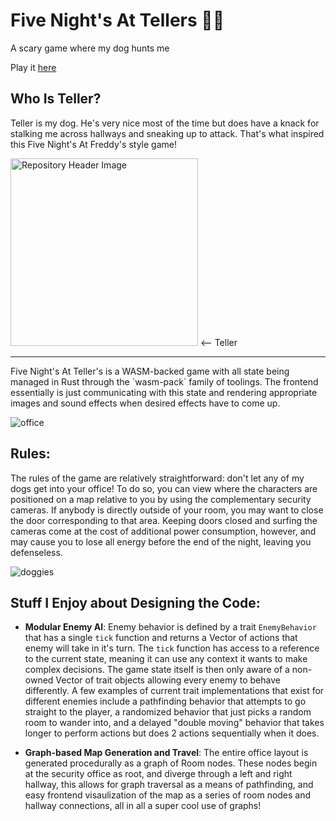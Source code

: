 # Five Night's At Tellers 👻🐗
A scary game where my dog hunts me 

Play it [here](https://bradeneverson.github.io/five-nights-at-tellers/)

## Who Is Teller?
Teller is my dog. He's very nice most of the time but does have a knack for stalking me across hallways and sneaking up to attack. That's what inspired this Five Night's At Freddy's style game!

<img style="margin: 0px" height="300px" alt="Repository Header Image" src="https://github.com/user-attachments/assets/db9c2d5e-f0a7-4ee2-aeb7-c8e7f3493bb5" />
<-- Teller
<hr/>
Five Night's At Teller's is a WASM-backed game with all state being managed in Rust through the `wasm-pack` family of toolings. The frontend essentially is just communicating with this state and rendering appropriate images and sound effects when desired effects have to come up.

![office](https://github.com/user-attachments/assets/4dfa688d-146e-4e1a-ab23-b1d6c87ece65)


## Rules:

The rules of the game are relatively straightforward: don't let any of my dogs get into your office! To do so, you can view where the characters are positioned on a map relative to you by using the complementary security cameras. If anybody is directly outside of your room, you may want to close the door corresponding to that area. Keeping doors closed and surfing the cameras come at the cost of additional power consumption, however, and may cause you to lose all energy before the end of the night, leaving you defenseless.

![doggies](https://github.com/user-attachments/assets/7b80b3ff-9631-49bc-8513-32dcd2d29581)


## Stuff I Enjoy about Designing the Code:
* **Modular Enemy AI**: Enemy behavior is defined by a trait `EnemyBehavior` that has a single `tick` function and returns a Vector of actions that enemy will take in it's turn. The `tick` function has access to a reference to the current state, meaning it can use any context it wants to make complex decisions. The game state itself is then only aware of a non-owned Vector of trait objects allowing every enemy to behave differently. A few examples of current trait implementations that exist for different enemies include a pathfinding behavior that attempts to go straight to the player, a randomized behavior that just picks a random room to wander into, and a delayed "double moving" behavior that takes longer to perform actions but does 2 actions sequentially when it does.

  
* **Graph-based Map Generation and Travel**: The entire office layout is generated procedurally as a graph of Room nodes. These nodes begin at the security office as root, and diverge through a left and right hallway, this allows for graph traversal as a means of pathfinding, and easy frontend visaulization of the map as a series of room nodes and hallway connections, all in all a super cool use of graphs!
